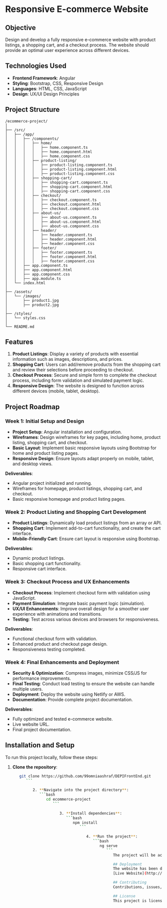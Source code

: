 
# Responsive E-commerce Website

## Objective
Design and develop a fully responsive e-commerce website with product listings, a shopping cart, and a checkout process. The website should provide an optimal user experience across different devices.

## Technologies Used
- **Frontend Framework**: Angular
- **Styling**: Bootstrap, CSS, Responsive Design
- **Languages**: HTML, CSS, JavaScript
- **Design**: UX/UI Design Principles

## Project Structure
```
/ecommerce-project/
│
├── /src/
│   ├── /app/
│   │   ├── /components/
│   │   │   ├── home/
│   │   │   │   ├── home.component.ts
│   │   │   │   ├── home.component.html
│   │   │   │   ├── home.component.css
│   │   │   ├── product-listing/
│   │   │   │   ├── product-listing.component.ts
│   │   │   │   ├── product-listing.component.html
│   │   │   │   ├── product-listing.component.css
│   │   │   ├── shopping-cart/
│   │   │   │   ├── shopping-cart.component.ts
│   │   │   │   ├── shopping-cart.component.html
│   │   │   │   ├── shopping-cart.component.css
│   │   │   ├── checkout/
│   │   │   │   ├── checkout.component.ts
│   │   │   │   ├── checkout.component.html
│   │   │   │   ├── checkout.component.css
│   │   │   ├── about-us/                    
│   │   │   │   ├── about-us.component.ts
│   │   │   │   ├── about-us.component.html
│   │   │   │   ├── about-us.component.css
│   │   │   ├── header/                          
│   │   │   │   ├── header.component.ts
│   │   │   │   ├── header.component.html
│   │   │   │   ├── header.component.css
│   │   │   ├── footer/                          
│   │   │   │   ├── footer.component.ts
│   │   │   │   ├── footer.component.html
│   │   │   │   ├── footer.component.css
│   │   ├── app.component.ts
│   │   ├── app.component.html
│   │   ├── app.component.css
│   │   ├── app.module.ts
│   └── index.html
│
├── /assets/
│   └── /images/
│       ├── product1.jpg
│       ├── product2.jpg
│
├── /styles/
│   └── styles.css
│
└── README.md

```

## Features
1. **Product Listings**: Display a variety of products with essential information such as images, descriptions, and prices.
2. **Shopping Cart**: Users can add/remove products from the shopping cart and review their selections before proceeding to checkout.
3. **Checkout Process**: Secure and simple form to complete the checkout process, including form validation and simulated payment logic.
4. **Responsive Design**: The website is designed to function across different devices (mobile, tablet, desktop).

## Project Roadmap

### Week 1: Initial Setup and Design
- **Project Setup**: Angular installation and configuration.
- **Wireframes**: Design wireframes for key pages, including home, product listing, shopping cart, and checkout.
- **Basic Layout**: Implement basic responsive layouts using Bootstrap for home and product listing pages.
- **Responsive Design**: Ensure layouts adapt properly on mobile, tablet, and desktop views.

**Deliverables**:
- Angular project initialized and running.
- Wireframes for homepage, product listings, shopping cart, and checkout.
- Basic responsive homepage and product listing pages.

### Week 2: Product Listing and Shopping Cart Development
- **Product Listings**: Dynamically load product listings from an array or API.
- **Shopping Cart**: Implement add-to-cart functionality, and create the cart interface.
- **Mobile-Friendly Cart**: Ensure cart layout is responsive using Bootstrap.

**Deliverables**:
- Dynamic product listings.
- Basic shopping cart functionality.
- Responsive cart interface.

### Week 3: Checkout Process and UX Enhancements
- **Checkout Process**: Implement checkout form with validation using JavaScript.
- **Payment Simulation**: Integrate basic payment logic (simulation).
- **UX/UI Enhancements**: Improve overall design for a smoother user experience with animations and transitions.
- **Testing**: Test across various devices and browsers for responsiveness.

**Deliverables**:
- Functional checkout form with validation.
- Enhanced product and checkout page design.
- Responsiveness testing completed.

### Week 4: Final Enhancements and Deployment
- **Security & Optimization**: Compress images, minimize CSS/JS for performance improvements.
- **Final Testing**: Conduct load testing to ensure the website can handle multiple users.
- **Deployment**: Deploy the website using Netlify or AWS.
- **Documentation**: Provide complete project documentation.

**Deliverables**:
- Fully optimized and tested e-commerce website.
- Live website URL.
- Final project documentation.

## Installation and Setup
To run this project locally, follow these steps:

1. **Clone the repository**:
   ```bash
      git clone https://github.com/99omniaashraf/DEPIFrontEnd.git
         ```
            
            2. **Navigate into the project directory**:
               ```bash
                  cd ecommerce-project
                     ```
                        
                        3. **Install dependencies**:
                           ```bash
                              npm install
                                 ```
                                    
                                    4. **Run the project**:
                                       ```bash
                                          ng serve
                                             ```
                                                The project will be accessible on `http://localhost:4200`.

                                                ## Deployment
                                                The website has been deployed using [Netlify/AWS] and can be accessed through the following URL:
                                                [Live Website](http://example-ecommerce-site.com)

                                                ## Contributing
                                                Contributions, issues, and feature requests are welcome! Feel free to check the [issues page](https://github.com/username/ecommerce-project/issues).

                                                ## License
                                                This project is licensed under the MIT License.
                                                
